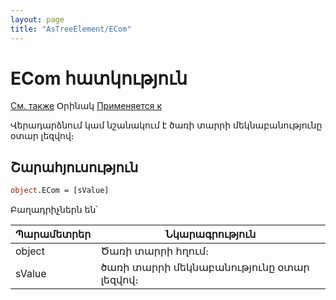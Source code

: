 ```yaml
---
layout: page
title: "AsTreeElement/ECom"
---
```



# ECom հատկություն

[См. также](../AsTreeElement.md) Օրինակ [Применяется к](../AsTreeElement.md)

Վերադարձնում կամ նշանակում է ծառի տարրի մեկնաբանությունը օտար լեզվով։


## Շարահյուսություն

``` vb
object.ECom = [sValue]
```

Բաղադրիչներն են՝


| Պարամետրեր | Նկարագրություն |
|--|--|
| object | Ծառի տարրի հղում։  |
| sValue | ծառի տարրի մեկնաբանությունը օտար լեզվով։ |